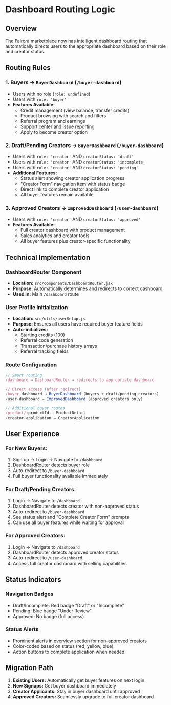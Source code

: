 # Dashboard Routing Logic

## Overview
The Fairora marketplace now has intelligent dashboard routing that automatically directs users to the appropriate dashboard based on their role and creator status.

## Routing Rules

### 1. **Buyers** → `BuyerDashboard` (`/buyer-dashboard`)
- Users with no role (`role: undefined`)
- Users with `role: 'buyer'`
- **Features Available:**
  - Credit management (view balance, transfer credits)
  - Product browsing with search and filters
  - Referral program and earnings
  - Support center and issue reporting
  - Apply to become creator option

### 2. **Draft/Pending Creators** → `BuyerDashboard` (`/buyer-dashboard`)
- Users with `role: 'creator'` AND `creatorStatus: 'draft'`
- Users with `role: 'creator'` AND `creatorStatus: 'incomplete'`
- Users with `role: 'creator'` AND `creatorStatus: 'pending'`
- **Additional Features:**
  - Status alert showing creator application progress
  - "Creator Form" navigation item with status badge
  - Direct link to complete creator application
  - All buyer features remain available

### 3. **Approved Creators** → `ImprovedDashboard` (`/user-dashboard`)
- Users with `role: 'creator'` AND `creatorStatus: 'approved'`
- **Features Available:**
  - Full creator dashboard with product management
  - Sales analytics and creator tools
  - All buyer features plus creator-specific functionality

## Technical Implementation

### DashboardRouter Component
- **Location:** `src/components/DashboardRouter.jsx`
- **Purpose:** Automatically determines and redirects to correct dashboard
- **Used in:** Main `/dashboard` route

### User Profile Initialization
- **Location:** `src/utils/userSetup.js` 
- **Purpose:** Ensures all users have required buyer feature fields
- **Auto-initializes:**
  - Starting credits (100)
  - Referral code generation
  - Transaction/purchase history arrays
  - Referral tracking fields

### Route Configuration
```javascript
// Smart routing
/dashboard → DashboardRouter → redirects to appropriate dashboard

// Direct access (after redirect)
/buyer-dashboard → BuyerDashboard (buyers + draft/pending creators)
/user-dashboard → ImprovedDashboard (approved creators only)

// Additional buyer routes
/product/:productId → ProductDetail
/creator-application → CreatorApplication
```

## User Experience

### For New Buyers:
1. Sign up → Login → Navigate to `/dashboard`
2. DashboardRouter detects buyer role
3. Auto-redirect to `/buyer-dashboard`
4. Full buyer functionality available immediately

### For Draft/Pending Creators:
1. Login → Navigate to `/dashboard`
2. DashboardRouter detects creator with non-approved status
3. Auto-redirect to `/buyer-dashboard`
4. See status alert and "Complete Creator Form" prompts
5. Can use all buyer features while waiting for approval

### For Approved Creators:
1. Login → Navigate to `/dashboard`
2. DashboardRouter detects approved creator status
3. Auto-redirect to `/user-dashboard` 
4. Access full creator dashboard with selling capabilities

## Status Indicators

### Navigation Badges
- Draft/Incomplete: Red badge "Draft" or "Incomplete"
- Pending: Blue badge "Under Review"
- Approved: No badge (full access)

### Status Alerts
- Prominent alerts in overview section for non-approved creators
- Color-coded based on status (red, yellow, blue)
- Action buttons to complete application when needed

## Migration Path
1. **Existing Users:** Automatically get buyer features on next login
2. **New Signups:** Get buyer dashboard immediately
3. **Creator Applicants:** Stay in buyer dashboard until approved
4. **Approved Creators:** Seamlessly upgrade to full creator dashboard